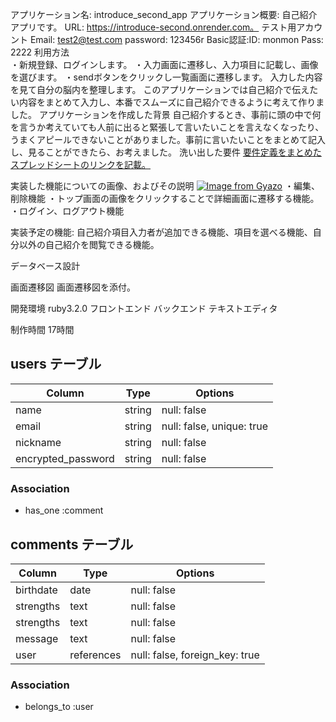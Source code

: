アプリケーション名: introduce_second_app	
アプリケーション概要:	自己紹介アプリです。
URL: https://introduce-second.onrender.com。
テスト用アカウント	Email: test2@test.com  password: 123456r
Basic認証:ID: monmon  Pass: 2222
利用方法	
・新規登録、ログインします。
・入力画面に遷移し、入力項目に記載し、画像を選びます。
・sendボタンをクリックし一覧画面に遷移します。
入力した内容を見て自分の脳内を整理します。
このアプリケーションでは自己紹介で伝えたい内容をまとめて入力し、本番でスムーズに自己紹介できるように考えて作りました。
アプリケーションを作成した背景	自己紹介するとき、事前に頭の中で何を言うか考えていても人前に出ると緊張して言いたいことを言えなくなったり、うまくアピールできないことがありました。事前に言いたいことをまとめて記入し、見ることができたら、お考えました。
洗い出した要件	[要件定義をまとめたスプレッドシートのリンクを記載。](https://docs.google.com/spreadsheets/d/1xpGR9Ici7GeqiWS5a6ZpXX-ZTzDv5hhQgiAyyc77ZFM/edit#gid=1785908763)

実装した機能についての画像、およびその説明
[![Image from Gyazo](https://i.gyazo.com/8674ce22c476a7d8747c25c3e3e577c9.png)](https://gyazo.com/8674ce22c476a7d8747c25c3e3e577c9)
・編集、削除機能
・トップ画面の画像をクリックすることで詳細画面に遷移する機能。
・ログイン、ログアウト機能

実装予定の機能: 自己紹介項目入力者が追加できる機能、項目を選べる機能、自分以外の自己紹介を閲覧できる機能。

データベース設計 

画面遷移図	画面遷移図を添付。

開発環境 
ruby3.2.0
フロントエンド
バックエンド
テキストエディタ

制作時間 17時間







## users テーブル

| Column             | Type   | Options                   |
| ------------------ | ------ | ------------------------- |
| name               | string | null: false               |
| email              | string | null: false, unique: true |
| nickname           | string | null: false               |
| encrypted_password | string | null: false               |


### Association
- has_one :comment


## comments テーブル

| Column                  | Type       | Options                           |
| ----------------------  | -----------| ----------------------------------|
| birthdate               | date       | null: false                       |
| strengths               | text       | null: false                       |
| strengths              | text       | null: false                       |
| message                 | text       | null: false                       |
| user                    | references | null: false, foreign_key: true    |

### Association
- belongs_to :user